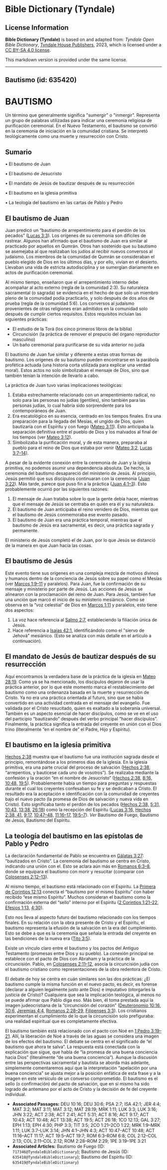 # Bible Dictionary (Tyndale)

## License Information

**Bible Dictionary (Tyndale)** is based on and adapted from: _Tyndale Open Bible Dictionary_, [Tyndale House Publishers](https://tyndaleopenresources.com/), 2023, which is licensed under a [CC BY-SA 4.0 license](https://creativecommons.org/licenses/by-sa/4.0/legalcode.en).

This markdown version is provided under the same license.



--------------------------------

## Bautismo (id: 635420)

BAUTISMO
========

Un término que generalmente significa "sumergir" o "inmergir". Representa un grupo de palabras utilizadas para indicar una ceremonia religiosa de purificación ceremonial. En el Nuevo Testamento, el bautismo se convirtió en la ceremonia de iniciación en la comunidad cristiana. Se interpretó teológicamente como una muerte y resurrección con Cristo.

Sumario
-------

• El bautismo de Juan

• El bautismo de Jesucristo

• El mandato de Jesús de bautizar después de su resurrección

• El bautismo en la iglesia primitiva

• La teología del bautismo en las cartas de Pablo y Pedro

El bautismo de Juan
-------------------

Juan predicó un “bautismo de arrepentimiento para el perdón de los pecados” ([Lucas 3:3](https://ref.ly/Luke3:3)). Los orígenes de su ceremonia son difíciles de rastrear. Algunos han afirmado que el bautismo de Juan era similar al practicado por aquellos en Qumrán. Otros han sostenido que su bautismo se asemejaba al que realizaban los judíos al recibir nuevos conversos al judaísmo. Los miembros de la comunidad de Qumrán se consideraban el pueblo elegido de Dios en los últimos días, y por ello, vivían en el desierto. Llevaban una vida de estricta autodisciplina y se sumergían diariamente en actos de purificación ceremonial.

Al mismo tiempo, enseñaron que el arrepentimiento interno debe acompañar al acto externo (regla de la comunidad 2:3\). Su naturaleza sacramental (o sagrada) se evidencia en el hecho de que solo un miembro pleno de la comunidad podía practicarlo, y solo después de dos años de prueba (regla de la comunidad 5:6\). Los conversos al judaísmo provenientes de otras religiones eran admitidos en la comunidad solo después de cumplir ciertos requisitos. Estos requisitos incluían las siguientes prácticas:

* El estudio de la Torá (los cinco primeros libros de la biblia)
* Circuncisión (la práctica de remover el prepucio del órgano reproductor masculino)
* Un baño ceremonial para purificarse de su vida anterior no judía

El bautismo de Juan fue similar y diferente a estas otras formas de bautismo. Los orígenes de su bautismo pueden encontrarse en la parábola profética actuada (una historia corta utilizada para explicar una verdad moral). Estos actos no solo simbolizaban el mensaje de Dios, sino que también tenían la intención de llevarlo a cabo.

La práctica de Juan tuvo varias implicaciones teológicas:

1. Estaba estrechamente relacionado con un arrepentimiento radical, no solo para las personas no judías (gentiles), sino también para las personas judías, lo cual habría sido sorprendente para los contemporáneos de Juan.
2. Era escatológico en su esencia, centrado en los tiempos finales. Era una preparación para la llegada del Mesías, el ungido de Dios, quien bautizaría con el Espíritu y con fuego ([Mateo 3:11](https://ref.ly/Matt3:11)). Esto anticipaba la separación definitiva entre el pueblo de Dios y los malvados al final de los tiempos (ver [Mateo 3:12](https://ref.ly/Matt3:12)).
3. Simbolizaba la purificación moral, y de esta manera, preparaba al pueblo para el reino de Dios que estaba por venir ([Mateo 3:2,](https://ref.ly/Matt3:2) [Lucas 3:7–14](https://ref.ly/Luke3:7-Luke3:14)).

A pesar de la evidente conexión entre la ceremonia de Juan y la iglesia primitiva, no podemos asumir una dependencia absoluta. De hecho, la ceremonia del bautismo desapareció del ministerio de Jesús. Al principio, Jesús permitió que sus discípulos continuaran con la ceremonia ([Juan 3:22](https://ref.ly/John3:22)). Más tarde, parece que puso fin a la práctica ([Juan 4:1–3](https://ref.ly/John4:1-John4:3)). Esto probablemente ocurrió por las siguientes razones:

1. El mensaje de Juan trataba sobre lo que la gente debía hacer, mientras que el mensaje de Jesús se centraba en quién era él y su naturaleza.
2. El bautismo de Juan anticipaba el reino venidero de Dios, mientras que el bautismo de Jesús conmemoraba ese evento pasado.
3. El bautismo de Juan era una práctica temporal, mientras que el bautismo de Jesús era sacramental, es decir, una práctica sagrada y permanente.

El ministerio de Jesús completó el de Juan, por lo que Jesús se distanció de la manera en que Juan hacía las cosas.

El bautismo de Jesús
--------------------

Este evento tiene sus orígenes en una compleja mezcla de motivos divinos y humanos dentro de la conciencia de Jesús sobre su papel como el Mesías (ver [Marcos 1:9–11](https://ref.ly/Mark1:9-Mark1:11) y paralelos). Para Juan, fue la confirmación de su mensaje y ministerio por parte de Jesús. Las acciones de Jesús se alinearon con la proclamación del reino de Juan. Para Jesús, también fue una unción que marcó el inicio de su ministerio mesiánico. Como se observa en la “voz celestial” de Dios en [Marcos 1:11](https://ref.ly/Mark1:11) y paralelos, esto tiene dos aspectos:

1. La voz hace referencia al [Salmo 2:7](https://ref.ly/Ps2:7), estableciendo la filiación única de Jesús.
2. Hace referencia a [Isaías 42:1](https://ref.ly/Isa42:1), identificándolo como el "siervo de Jehová" mesiánico. (Esto se analiza con más detalle en el artículo a continuación).

El mandato de Jesús de bautizar después de su resurrección
----------------------------------------------------------

Aquí encontramos la verdadera base de la práctica de la iglesia en [Mateo 28:19](https://ref.ly/Matt28:19). Como ya se ha mencionado, los discípulos dejaron de usar la práctica anterior, por lo que este momento marca el restablecimiento del bautismo como una ordenanza basada en la muerte y resurrección de Cristo. Ya no era una práctica orientada al futuro, sino que se había convertido en una actividad centrada en el mensaje del evangelio. Fue validada por el Cristo resucitado, quien es exaltado a la soberanía universal. También es un aspecto esencial de hacer discípulos, como se ve en el uso del participio “bautizando” después del verbo principal “hacer discípulos”. Finalmente, la práctica significa la entrada del creyente en unión con el Dios trino (literalmente “en el nombre de” el Padre, Hijo y Espíritu).

El bautismo en la iglesia primitiva
-----------------------------------

[Hechos 2:38](https://ref.ly/Acts2:38) muestra que el bautismo fue una institución sagrada desde el principio, remontándose a los primeros días de la iglesia. En la iglesia primitiva, era una parte crucial del proceso de salvación ([Hechos 2:38](https://ref.ly/Acts2:38), “arrepentíos, y bautícese cada uno de vosotros”). Se realizaba mediante la confesión y la oración “en el nombre de Jesucristo” ([Hechos 2:38,](https://ref.ly/Acts2:38) [8:16,](https://ref.ly/Acts8:16) [10:48,](https://ref.ly/Acts10:48) [19:5](https://ref.ly/Acts19:5)). Probablemente había un tiempo para preguntas y respuestas durante el cual los creyentes confesaban su fe y se dedicaban a Cristo. El resultado era la aceptación e identificación con la comunidad de creyentes bajo el nuevo pacto (la promesa de Dios de salvación y nueva vida en Cristo). Esto significaba tanto el perdón de los pecados ([Hechos 2:38,](https://ref.ly/Acts2:38) [5:31,](https://ref.ly/Acts5:31) [10:43,](https://ref.ly/Acts10:43) [13:38,](https://ref.ly/Acts13:38) [26:18](https://ref.ly/Acts26:18)) como la recepción del Espíritu ([Lucas 3:16,](https://ref.ly/Luke3:16) [Hechos 2:38, 41,](https://ref.ly/Acts2:38,Acts2:41) [9:17,](https://ref.ly/Acts9:17) [10:47–48,](https://ref.ly/Acts10:47-Acts10:48) [11:16–17,](https://ref.ly/Acts11:16-Acts11:17) [19:5–7](https://ref.ly/Acts19:5-Acts19:7)). *Ver* Bautismo de Fuego, Bautismo de Jesús, Bautismo del Espíritu.

La teología del bautismo en las epístolas de Pablo y Pedro
----------------------------------------------------------

La declaración fundamental de Pablo se encuentra en [Gálatas 3:27](https://ref.ly/Gal3:27): “bautizados en Cristo”. La ceremonia del bautismo se centra en Cristo, indicando una unión con el. Esto se aclara aún más en [Romanos 6:3–8](https://ref.ly/Rom6:3-Rom6:8), donde se equipara el bautismo con morir y resucitar (comparar con [Colosenses 2:12–13](https://ref.ly/Col2:12-Col2:13)).

Al mismo tiempo, el bautismo está relacionado con el Espíritu. La [Primera de Corintios 12:13](https://ref.ly/1Cor12:13) conecta el “bautismo por el mismo Espíritu” con haber recibido “ese mismo Espíritu”. Muchos consideran el bautismo como la confirmación externa del “sello” interno por el Espíritu ([2 Corintios 1:21–22,](https://ref.ly/2Cor1:21-2Cor1:22) [Efesios 1:13,](https://ref.ly/Eph1:13) [4:30](https://ref.ly/Eph4:30)).

Esto nos lleva al aspecto futuro del bautismo relacionado con los tiempos finales. En su relación con la obra presente de Cristo y el Espíritu, el bautismo representa la efusión de la salvación en la era del cumplimiento. Esto se debe a que es la ceremonia que señala la entrada del creyente en las bendiciones de la nueva era ([Tito 3:5](https://ref.ly/Titus3:5)).

Existe un vínculo claro entre el bautismo y los pactos del Antiguo Testamento (promesas entre Dios y su pueblo). La conexión principal se establece con el pacto de Dios con Abraham y la práctica de la circuncisión. Pablo, en [Colosenses 2:11–12](https://ref.ly/Col2:11-Col2:12), asocia la circuncisión judía con el bautismo cristiano como representaciones de la obra redentora de Cristo.

El debate de hoy se centra en cuán similares son las dos prácticas: ¿El bautismo cumple la misma función en el nuevo pacto, es decir, es forense (declarar a alguien legalmente justo ante Dios) e imputativo (otorgarles la justicia de Cristo)? Cualquiera que sea la implicación teológica, al menos no se puede afirmar que Pablo diga eso. Más bien, él toma prestada aquí la imagen judeocristiana de la “circuncisión del corazón” ([Deuteronomio 10:16,](https://ref.ly/Deut10:16) [30:6,](https://ref.ly/Deut30:6) [Jeremías 4:4,](https://ref.ly/Jer4:4) [Romanos 2:28–29,](https://ref.ly/Rom2:28-Rom2:29) [Filipenses 3:3](https://ref.ly/Phil3:3)). Los cristianos experimentan el cumplimiento de lo que la circuncisión solo prefiguraba: una realidad espiritual que es completamente efectiva.

El bautismo también está relacionado con el pacto con Noé en [1 Pedro 3:19–21](https://ref.ly/1Pet3:19-1Pet3:21). Allí, la liberación de Noé a través de las aguas se considera una imagen de los efectos del bautismo. El debate se centra en el significado de “el bautismo que ahora te salva”. La respuesta está conectada con la explicación que sigue, que habla de “la promesa de una buena conciencia hacia Dios” (literalmente “de una buena conciencia”). Aunque la discusión entre las perspectivas sacramental y bautista se aborda más adelante, simplemente comentaremos aquí que la interpretación “apelación por una buena conciencia” se ajusta mejor a la posición enfática de esta frase y a la imagen en este versículo de un converso comprometido. El bautismo es el sello (o confirmación) del pacto de salvación, que en sí mismo ha sido logrado de antemano por el acto de Cristo y la decisión de fe del creyente individual.

* **Associated Passages:** DEU 10:16; DEU 30:6; PSA 2:7; ISA 42:1; JER 4:4; MAT 3:2; MAT 3:11; MAT 3:12; MAT 28:19; MRK 1:11; LUK 3:3; LUK 3:16; JHN 3:22; ACT 2:38; ACT 2:41; ACT 5:31; ACT 8:16; ACT 9:17; ACT 10:43; ACT 10:48; ACT 13:38; ACT 19:5; ACT 26:18; 1CO 12:13; GAL 3:27; EPH 1:13; EPH 4:30; PHP 3:3; TIT 3:5; 2CO 1:21–2CO 1:22; MRK 1:9–MRK 1:11; LUK 3:7–LUK 3:14; JHN 4:1–JHN 4:3; ACT 10:47–ACT 10:48; ACT 11:16–ACT 11:17; ACT 19:5–ACT 19:7; ROM 6:3–ROM 6:8; COL 2:12–COL 2:13; COL 2:11–COL 2:12; ROM 2:28–ROM 2:29; 1PE 3:19–1PE 3:21
* **Associated Articles:** Bautismo de Fuego (ID: `717346@TyndaleBibleDictionary`); Bautismo de Jesús (ID: `635418@TyndaleBibleDictionary`); Bautismo del Espíritu (ID: `635419@TyndaleBibleDictionary`)

